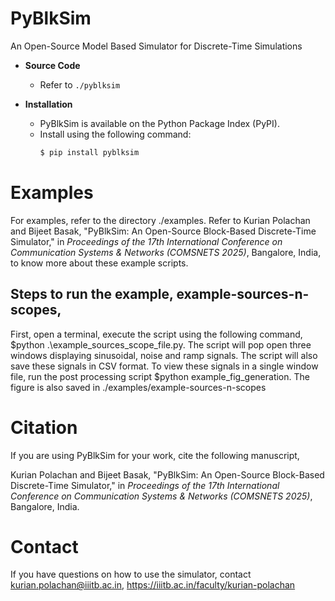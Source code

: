 # PyBlkSim
An Open-Source Model Based Simulator for Discrete-Time Simulations

- **Source Code**
  - Refer to `./pyblksim`

- **Installation**
  - PyBlkSim is available on the Python Package Index (PyPI).
  - Install using the following command:
    ```bash
    $ pip install pyblksim
    ```

# Examples

For examples, refer to the directory ./examples. Refer to Kurian Polachan and Bijeet Basak, "PyBlkSim: An Open-Source Block-Based Discrete-Time Simulator," in *Proceedings of the 17th International Conference on Communication Systems & Networks (COMSNETS 2025)*, Bangalore, India, to know more about these example scripts.

## Steps to run the example, example-sources-n-scopes,

First, open a terminal, execute the script using the following command, $python .\example_sources_scope_file.py. The script will pop open three windows displaying sinusoidal, noise and ramp signals. The script will also save these signals in CSV format. To view these signals in a single window file, run the post processing script $python example_fig_generation. The figure is also saved in ./examples/example-sources-n-scopes

# Citation
If you are using PyBlkSim for your work, cite the following manuscript, 

Kurian Polachan and Bijeet Basak, "PyBlkSim: An Open-Source Block-Based Discrete-Time Simulator," in *Proceedings of the 17th International Conference on Communication Systems & Networks (COMSNETS 2025)*, Bangalore, India.

# Contact
If you have questions on how to use the simulator, contact kurian.polachan@iiitb.ac.in, https://iiitb.ac.in/faculty/kurian-polachan
